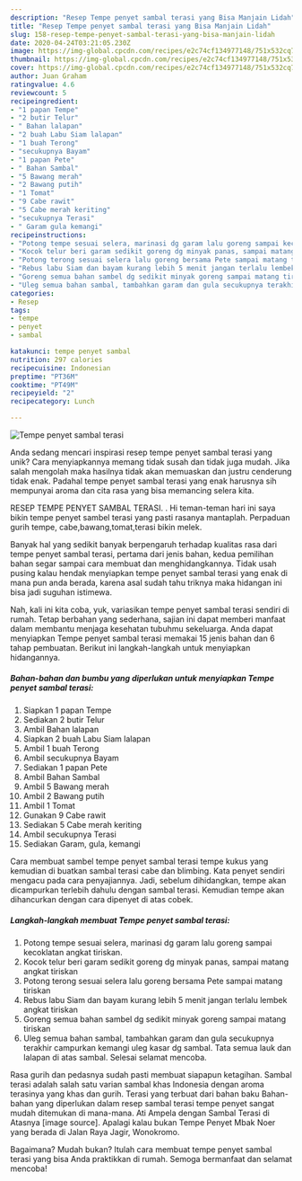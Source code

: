 ```yaml
---
description: "Resep Tempe penyet sambal terasi yang Bisa Manjain Lidah"
title: "Resep Tempe penyet sambal terasi yang Bisa Manjain Lidah"
slug: 158-resep-tempe-penyet-sambal-terasi-yang-bisa-manjain-lidah
date: 2020-04-24T03:21:05.230Z
image: https://img-global.cpcdn.com/recipes/e2c74cf134977148/751x532cq70/tempe-penyet-sambal-terasi-foto-resep-utama.jpg
thumbnail: https://img-global.cpcdn.com/recipes/e2c74cf134977148/751x532cq70/tempe-penyet-sambal-terasi-foto-resep-utama.jpg
cover: https://img-global.cpcdn.com/recipes/e2c74cf134977148/751x532cq70/tempe-penyet-sambal-terasi-foto-resep-utama.jpg
author: Juan Graham
ratingvalue: 4.6
reviewcount: 5
recipeingredient:
- "1 papan Tempe"
- "2 butir Telur"
- " Bahan lalapan"
- "2 buah Labu Siam lalapan"
- "1 buah Terong"
- "secukupnya Bayam"
- "1 papan Pete"
- " Bahan Sambal"
- "5 Bawang merah"
- "2 Bawang putih"
- "1 Tomat"
- "9 Cabe rawit"
- "5 Cabe merah keriting"
- "secukupnya Terasi"
- " Garam gula kemangi"
recipeinstructions:
- "Potong tempe sesuai selera, marinasi dg garam lalu goreng sampai kecoklatan angkat tiriskan."
- "Kocok telur beri garam sedikit goreng dg minyak panas, sampai matang angkat tiriskan"
- "Potong terong sesuai selera lalu goreng bersama Pete sampai matang tiriskan"
- "Rebus labu Siam dan bayam kurang lebih 5 menit jangan terlalu lembek angkat tiriskan"
- "Goreng semua bahan sambel dg sedikit minyak goreng sampai matang tiriskan"
- "Uleg semua bahan sambal, tambahkan garam dan gula secukupnya terakhir campurkan kemangi uleg kasar dg sambal. Tata semua lauk dan lalapan di atas sambal. Selesai selamat mencoba."
categories:
- Resep
tags:
- tempe
- penyet
- sambal

katakunci: tempe penyet sambal 
nutrition: 297 calories
recipecuisine: Indonesian
preptime: "PT36M"
cooktime: "PT49M"
recipeyield: "2"
recipecategory: Lunch

---
```



![Tempe penyet sambal terasi](https://img-global.cpcdn.com/recipes/e2c74cf134977148/751x532cq70/tempe-penyet-sambal-terasi-foto-resep-utama.jpg)

Anda sedang mencari inspirasi resep tempe penyet sambal terasi yang unik? Cara menyiapkannya memang tidak susah dan tidak juga mudah. Jika salah mengolah maka hasilnya tidak akan memuaskan dan justru cenderung tidak enak. Padahal tempe penyet sambal terasi yang enak harusnya sih mempunyai aroma dan cita rasa yang bisa memancing selera kita.

RESEP TEMPE PENYET SAMBAL TERASI. . Hi teman-teman hari ini saya bikin tempe penyet sambel terasi yang pasti rasanya mantaplah. Perpaduan gurih tempe, cabe,bawang,tomat,terasi bikin melek.

Banyak hal yang sedikit banyak berpengaruh terhadap kualitas rasa dari tempe penyet sambal terasi, pertama dari jenis bahan, kedua pemilihan bahan segar sampai cara membuat dan menghidangkannya. Tidak usah pusing kalau hendak menyiapkan tempe penyet sambal terasi yang enak di mana pun anda berada, karena asal sudah tahu triknya maka hidangan ini bisa jadi suguhan istimewa.


Nah, kali ini kita coba, yuk, variasikan tempe penyet sambal terasi sendiri di rumah. Tetap berbahan yang sederhana, sajian ini dapat memberi manfaat dalam membantu menjaga kesehatan tubuhmu sekeluarga. Anda dapat menyiapkan Tempe penyet sambal terasi memakai 15 jenis bahan dan 6 tahap pembuatan. Berikut ini langkah-langkah untuk menyiapkan hidangannya.

<!--inarticleads1-->

##### Bahan-bahan dan bumbu yang diperlukan untuk menyiapkan Tempe penyet sambal terasi:

1. Siapkan 1 papan Tempe
1. Sediakan 2 butir Telur
1. Ambil  Bahan lalapan
1. Siapkan 2 buah Labu Siam lalapan
1. Ambil 1 buah Terong
1. Ambil secukupnya Bayam
1. Sediakan 1 papan Pete
1. Ambil  Bahan Sambal
1. Ambil 5 Bawang merah
1. Ambil 2 Bawang putih
1. Ambil 1 Tomat
1. Gunakan 9 Cabe rawit
1. Sediakan 5 Cabe merah keriting
1. Ambil secukupnya Terasi
1. Sediakan  Garam, gula, kemangi


Cara membuat sambel tempe penyet sambal terasi tempe kukus yang kemudian di buatkan sambal terasi cabe dan blimbing. Kata penyet sendiri mengacu pada cara penyajiannya. Jadi, sebelum dihidangkan, tempe akan dicampurkan terlebih dahulu dengan sambal terasi. Kemudian tempe akan dihancurkan dengan cara dipenyet di atas cobek. 

<!--inarticleads2-->

##### Langkah-langkah membuat Tempe penyet sambal terasi:

1. Potong tempe sesuai selera, marinasi dg garam lalu goreng sampai kecoklatan angkat tiriskan.
1. Kocok telur beri garam sedikit goreng dg minyak panas, sampai matang angkat tiriskan
1. Potong terong sesuai selera lalu goreng bersama Pete sampai matang tiriskan
1. Rebus labu Siam dan bayam kurang lebih 5 menit jangan terlalu lembek angkat tiriskan
1. Goreng semua bahan sambel dg sedikit minyak goreng sampai matang tiriskan
1. Uleg semua bahan sambal, tambahkan garam dan gula secukupnya terakhir campurkan kemangi uleg kasar dg sambal. Tata semua lauk dan lalapan di atas sambal. Selesai selamat mencoba.


Rasa gurih dan pedasnya sudah pasti membuat siapapun ketagihan. Sambal terasi adalah salah satu varian sambal khas Indonesia dengan aroma terasinya yang khas dan gurih. Terasi yang terbuat dari bahan baku Bahan-bahan yang diperlukan dalam resep sambal terasi tempe penyet sangat mudah ditemukan di mana-mana. Ati Ampela dengan Sambal Terasi di Atasnya [image source]. Apalagi kalau bukan Tempe Penyet Mbak Noer yang berada di Jalan Raya Jagir, Wonokromo. 

Bagaimana? Mudah bukan? Itulah cara membuat tempe penyet sambal terasi yang bisa Anda praktikkan di rumah. Semoga bermanfaat dan selamat mencoba!
